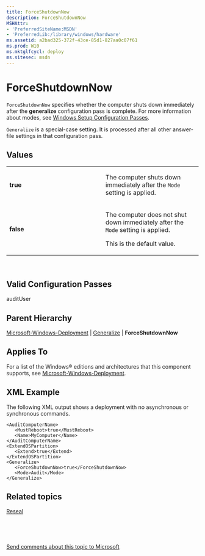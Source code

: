 ```yaml
---
title: ForceShutdownNow
description: ForceShutdownNow
MSHAttr:
- 'PreferredSiteName:MSDN'
- 'PreferredLib:/library/windows/hardware'
ms.assetid: a2bad325-372f-43ce-85d1-827aa0c07f61
ms.prod: W10
ms.mktglfcycl: deploy
ms.sitesec: msdn
---
```


# ForceShutdownNow


`ForceShutdownNow` specifies whether the computer shuts down immediately after the **generalize** configuration pass is complete. For more information about modes, see [Windows Setup Configuration Passes](http://go.microsoft.com/fwlink/?LinkId=268344).

`Generalize` is a special-case setting. It is processed after all other answer-file settings in that configuration pass.

## Values


<table>
<colgroup>
<col width="50%" />
<col width="50%" />
</colgroup>
<tbody>
<tr class="odd">
<td><p><strong>true</strong></p></td>
<td><p>The computer shuts down immediately after the <code>Mode</code> setting is applied.</p></td>
</tr>
<tr class="even">
<td><p><strong>false</strong></p></td>
<td><p>The computer does not shut down immediately after the <code>Mode</code> setting is applied.</p>
<p>This is the default value.</p></td>
</tr>
</tbody>
</table>

 

## Valid Configuration Passes


auditUser

## Parent Hierarchy


[Microsoft-Windows-Deployment](microsoft-windows-deployment-win7-microsoft-windows-deployment.md) | [Generalize](microsoft-windows-deploymentgeneralize.md) | **ForceShutdownNow**

## Applies To


For a list of the Windows® editions and architectures that this component supports, see [Microsoft-Windows-Deployment](microsoft-windows-deployment-win7-microsoft-windows-deployment.md).

## XML Example


The following XML output shows a deployment with no asynchronous or synchronous commands.

``` syntax
<AuditComputerName>
   <MustReboot>true</MustReboot>
   <Name>MyComputer</Name>
</AuditComputerName>
<ExtendOSPartition>
   <Extend>true</Extend>
</ExtendOSPartition>
<Generalize>
   <ForceShutdownNow>true</ForceShutdownNow>
   <Mode>Audit</Mode>
</Generalize>
```

## Related topics


[Reseal](microsoft-windows-deploymentreseal.md)

 

 

[Send comments about this topic to Microsoft](mailto:wsddocfb@microsoft.com?subject=Documentation%20feedback%20%5Bp_unattend\p_unattend%5D:%20ForceShutdownNow%20%20RELEASE:%20%2810/3/2016%29&body=%0A%0APRIVACY%20STATEMENT%0A%0AWe%20use%20your%20feedback%20to%20improve%20the%20documentation.%20We%20don't%20use%20your%20email%20address%20for%20any%20other%20purpose,%20and%20we'll%20remove%20your%20email%20address%20from%20our%20system%20after%20the%20issue%20that%20you're%20reporting%20is%20fixed.%20While%20we're%20working%20to%20fix%20this%20issue,%20we%20might%20send%20you%20an%20email%20message%20to%20ask%20for%20more%20info.%20Later,%20we%20might%20also%20send%20you%20an%20email%20message%20to%20let%20you%20know%20that%20we've%20addressed%20your%20feedback.%0A%0AFor%20more%20info%20about%20Microsoft's%20privacy%20policy,%20see%20http://privacy.microsoft.com/default.aspx. "Send comments about this topic to Microsoft")





